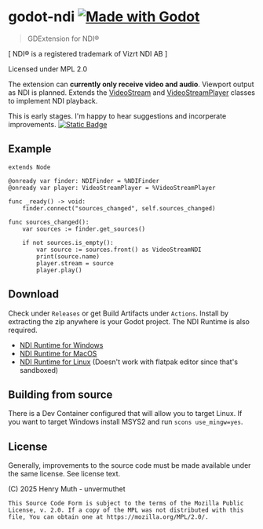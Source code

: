# godot-ndi [![Made with Godot](https://img.shields.io/badge/Made%20with-Godot-478CBF?style=flat&logo=godot%20engine&logoColor=white)](https://godotengine.org)

> GDExtension for NDI®

[ NDI® is a registered trademark of Vizrt NDI AB ]

Licensed under MPL 2.0

The extension can **currently only receive video and audio**. Viewport output as NDI is planned. Extends the [VideoStream](https://docs.godotengine.org/en/stable/classes/class_videostream.html) and [VideoStreamPlayer](https://docs.godotengine.org/en/stable/classes/class_videostreamplayer.html) classes to implement NDI playback.

This is early stages. I'm happy to hear suggestions and incorperate improvements. [![Static Badge](https://img.shields.io/badge/unvermuthet-gray?style=flat&logo=discord&logoColor=white&labelColor=%235865F2)](https://discord.com/users/203583245223198722)

## Example

```GDScript
extends Node

@onready var finder: NDIFinder = %NDIFinder
@onready var player: VideoStreamPlayer = %VideoStreamPlayer

func _ready() -> void:
    finder.connect("sources_changed", self.sources_changed)
    
func sources_changed():
    var sources := finder.get_sources()
    
    if not sources.is_empty():
        var source := sources.front() as VideoStreamNDI
        print(source.name)
        player.stream = source
        player.play()

```

## Download

Check under `Releases` or get Build Artifacts under `Actions`. Install by extracting the zip anywhere is your Godot project. The NDI Runtime is also required.

- [NDI Runtime for Windows](http://ndi.link/NDIRedistV6)
- [NDI Runtime for MacOS](http://ndi.link/NDIRedistV6Apple)
- [NDI Runtime for Linux](https://github.com/DistroAV/DistroAV/wiki/1.-Installation#linux) (Doesn't work with flatpak editor since that's sandboxed)

## Building from source

There is a Dev Container configured that will allow you to target Linux.
If you want to target Windows install MSYS2 and run `scons use_mingw=yes`.

## License

Generally, improvements to the source code must be made available under the same license. See license text.

(C) 2025 Henry Muth - unvermuthet

    This Source Code Form is subject to the terms of the Mozilla Public
    License, v. 2.0. If a copy of the MPL was not distributed with this
    file, You can obtain one at https://mozilla.org/MPL/2.0/.
